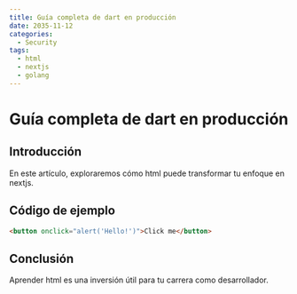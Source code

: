 ```yaml
---
title: Guía completa de dart en producción
date: 2035-11-12
categories:
  - Security
tags:
  - html
  - nextjs
  - golang
---
```


# Guía completa de dart en producción

## Introducción

En este artículo, exploraremos cómo html puede transformar tu enfoque en nextjs.

## Código de ejemplo

```html
<button onclick="alert('Hello!')">Click me</button>
```

## Conclusión

Aprender html es una inversión útil para tu carrera como desarrollador.